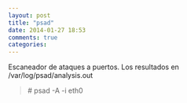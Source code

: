 ```yaml
---
layout: post
title: "psad"
date: 2014-01-27 18:53
comments: true
categories: 
---
```

Escaneador de ataques a puertos. Los resultados en /var/log/psad/analysis.out

>\# psad -A -i eth0

